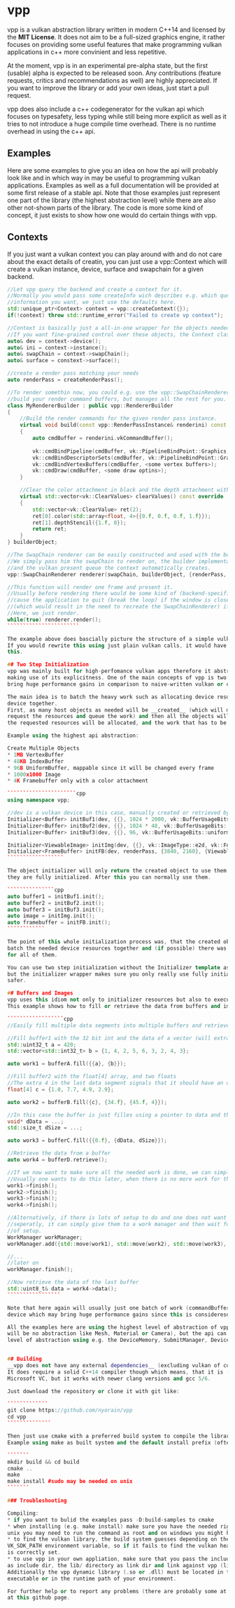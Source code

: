 # vpp
vpp is a vulkan abstraction library written in modern C++14 and licensed by the __MIT License__. 
It does not aim to be a full-sized graphics engine, it rather focuses on providing some useful features that 
make programming vulkan applications in c++ more convinient and less repetitive.

At the moment, vpp is in an experimental pre-alpha state, but the first (usable) alpha is expected to be 
released soon.
Any contributions (feature requests, critics and recommendations as well) are highly appreciated.
If you want to improve the library or add your own ideas, just start a pull request.

vpp does also include a c++ codegenerator for the vulkan api which focuses on typesafety, less typing while 
still being more explicit as well as it tries to not introduce a huge compile time overhead.
There is no runtime overhead in using the c++ api.

## Examples
Here are some examples to give you an idea on how the api will probably look like and in which way in may be 
useful to programming vulkan applications. Examples as well as a full documentation will be provided 
at some first release of a stable api.
Note that those examples just represent one part of the library (the highest abstraction level) while
there are also other not-shown parts of the library. The code is more some kind of concept, it just exists
to show how one would do certain things with vpp.

## Contexts
If you just want a vulkan context you can play around with and do not care about the exact details of
creatin, you can just use a vpp::Context which will create a vulkan instance, device, surface and 
swapchain for a given backend.

`````````````````````````cpp
//Let vpp query the backend and create a context for it.
//Normally you would pass some createInfo wich describes e.g. which queues/extensions/layers and debug
//information you want, we just use the defaults here.
std::unique_ptr<Context> context = vpp::createContext({}); 
if(!context) throw std::runtime_error("Failed to create vp context");

//Context is basically just a all-in-one wrapper for the objects needed to render with vulkan
//If you want fine-grained control over these objects, the Context class is not what you want.
auto& dev = context->device();
auto& ini = context->instance();
auto& swapChain = context->swapChain();
auto& surface = constext->surface();

//create a render pass matching your needs
auto renderPass = createRenderPass();

//To render somethin now, you could e.g. use the vpp::SwapChainRenderer which requires you to
//build your render command buffers, but manages all the rest for you.
class MyRendererBuilder : public vpp::RendererBuilder
{
	//Build the render commands for the given render pass instance.
	virtual void build(const vpp::RenderPassInstance& renderini) const override
	{
		auto cmdBuffer = renderini.vkCommandBuffer();
		
		vk::cmdBindPipeline(cmdBuffer, vk::PipelineBindPoint::Graphics, <some pipeline>);
		vk::cmdBindDescriptorSets(cmdBuffer, vk::PipelineBindPoint::Graphics, <some descriptors>);
		vk::cmdBindVertexBuffers(cmdBuffer, <some vertex buffers>);
		vk::cmdDraw(cmdBuffer, <some draw optins>);
	}

	//Clear the color attachment in black and the depth attachment with value 1.
	virtual std::vector<vk::ClearValues> clearValues() const override
	{
		std::vector<vk::ClearValue> ret(2);
		ret[0].color(std::array<float, 4>{{0.f, 0.f, 0.f, 1.f}});
		ret[1].depthStencil({1.f, 0});
		return ret;
	}
} builderObject;

//The SwapChain renderer can be easily constructed and used with the builder implemention from above.
//We simply pass him the swapChain to render on, the builder implementation, the created render pass
//and the vulkan present queue the context automatically creates.
vpp::SwapChainRenderer renderer(swapChain, builderObject, {renderPass, context->presentQueue()});

//This function will render one frame and present it.
//Usually before rendering there would be some kind of (backend-specific) event handling, which would
//cause the application to quit (break the loop) if the window is closed, and a resize of the swapchain
//(which would result in the need to recreate the SwapChainRenderer) if the window is resized.
//Here, we just render.
while(true) renderer.render();
```````````````````````

The example above does bascially picture the structure of a simple vulkan app using vpp. 
If you would rewrite this using just plain vulkan calls, it would have probably more than 10x the size of
this.

## Two Step Initialization
vpp was mainly built for high-perfomance vulkan apps therefore it abstracts the vulkan api while still
making use of its explicitness. One of the main concepts of vpp is two step initialization which can
bring huge performance gains in comparison to naive-written vulkan or opengl apps.

The main idea is to batch the heavy work such as allocating device resource or executing commands on the
device together.
First, as many host objects as needed will be __created__ (which will make them
request the resources and queue the work) and then all the objects will be __initialized__ which means that
the requested resources will be allocated, and the work that has to be done will be submitted all together.

Example using the highest api abstraction:

Create Multiple Objects
* 1MB VertexBuffer
* 48KB IndexBuffer
* 96B UniformBuffer, mappable since it will be changed every frame
* 1000x1000 Image
* 4K Framebuffer only with a color attachment

``````````````````````cpp
using namespace vpp;

//dev is a vulkan device in this case, manually created or retrieved by a context
Initializer<Buffer> initBuf1(dev, {{}, 1024 * 2000, vk::BufferUsageBits::vertex}); 
Initializer<Buffer> initBuf2(dev, {{}, 1024 * 48, vk::BufferUsageBits::index}); 
Initializer<Buffer> initBuf3(dev, {{}, 96, vk::BufferUsageBits::uniform}, vk::MemoryPropertyBits::hostVisible); 

Initializer<ViewableImage> initImg(dev, {{}, vk::ImageType::e2d, vk::Format::r8g8b8a8Unorm, {1000, 1000}});
Initializer<FrameBuffer> initFB(dev, renderPass, {3840, 2160}, {ViewableImage::defaultColor});
``````````````````

The object initializer will only return the created object to use them when you make sure
they are fully initialized. After this you can normally use them.

```````````````cpp
auto buffer1 = initBuf1.init();
auto buffer2 = initBuf2.init();
auto buffer3 = initBuf3.init();
auto image = initImg.init();
auto framebuffer = initFB.init();
````````````

The point of this whole initialization process was, that the created objects internally were able to
batch the needed device resources together and (if possible) there was only one memory allocation made
for all of them.

You can use two step initialization without the Initializer template as well (needed e.g. for class members)
but the initializer wrapper makes sure you only really use fully initialized resources, which makes it
safer.

## Buffers and Images
vpp uses this idiom not only to initializer resources but also to execute other work.
This example shows how to fill or retrieve the data from buffers and images.

``````````````````cpp
//Easily fill multiple data segments into multiple buffers and retrieve the async work objects.

//Fill buffer1 with the 32 bit int and the data of a vector (will extract it correctly)
std::uint32_t a = 420;
std::vector<std::int32_t> b = {1, 4, 2, 5, 6, 3, 2, 4, 3};

auto work1 = bufferA.fill({{a}, {b}}); 

//Fill buffer2 with the float[4] array, and two floats
//The extra 4 in the last data segment signals that it should have an offset of 4 to the previous segment.
float[4] c = {1.0, 7.7, 4.9, 2.9};

auto work2 = bufferB.fill({c}, {34.f}, {45.f, 4}}); 

//In this case the buffer is just filles using a pointer to data and the size of the data
void* dData = ...;
std::size_t dSize = ...;

auto work3 = bufferC.fill({{0.f}, {dData, dSize}}); 

//Retrieve the data from a buffer
auto work4 = bufferD.retrieve();

//If we now want to make sure all the needed work is done, we can simply wait for it to finish.
//Usually one wants to do this later, when there is no more work for the cpu to do.
work1->finish();
work2->finish();
work3->finish();
work4->finish();

//Alternatively, if there is lots of setup to do and one does not want to care about all work objects
//seperatly, it can simply give them to a work manager and then wait for the work manager at the end
//of setup.
WorkManager workManager;
workManager.add({std::move(work1), std::move(work2), std::move(work3), std::move(work4)});

//...
//later on
workManager.finish();

//Now retrieve the data of the last buffer
std::uint8_t& data = work4->data();
`````````````````

Note that here again will usually just one batch of work (commandBuffers) be submitted to the vulkan
device which may bring huge performance gains since this is consideresd a heavy operation.

All the examples here are using the highest level of abstraction of vpp (vpp in NOT an engine, so there
will be no abstraction like Mesh, Material or Camera), but the api can also be accessed on a lower
level of abstraction using e.g. the DeviceMemory, SubmitManager, Device or SwapChain. 


## Building
__vpp does not have any external dependencies__ (excluding vulkan of course). 
It does require a solid C++14 compiler though which means, that it is (at the moment) not buildable with
Microsoft VC, but it works with newer clang versions and gcc 5/6.

Just download the repository or clone it with git like:

`````````````
git clone https://github.com/nyorain/vpp
cd vpp
``````````````

Then just use cmake with a preferred build system to compile the library.
Example using make as built system and the default install prefix (often NOT what you want)

```````
mkdir build && cd build
cmake .. 
make
make install #sudo may be needed on unix
```````

### Troubleshooting

Compiling:
* if you want to bulid the examples pass -D:build-samples to cmake
* when installing (e.g. make install) make sure you have the needed rights for the install folder, on
unix you may need to run the command as root and on windows you might have to execute cmd as admin.
* to find the vulkan library, the build system guesses depending on the platform or uses the 
VK_SDK_PATH environment variable, so if it fails to find the vulkan header or library make sure the variable
is correctly set.
* to use vpp in your own appliation, make sure that you pass the include/ directory of your install folder
as include dir, the lib/ directory as link dir and link against vpp (libvpp.so or libvpp.dll).
Additionally the vpp dynamic library (.so or .dll) must be located in the same directory as your 
executable or in the runtime path of your environment.

For further help or to report any problems (there are probably some at the moment) just open an issue
at this github page.
